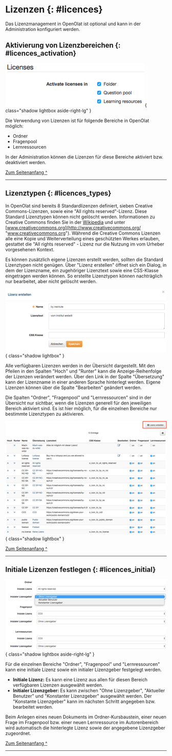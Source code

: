 # Lizenzen {: #licences}

Das Lizenzmanagement in OpenOlat ist optional und kann in der Administration
konfiguriert werden.

## Aktivierung von Lizenzbereichen {: #licences_activation}

![](assets/LizenzMgmt_aktivieren_EN.png){ class="shadow lightbox aside-right-lg" }

Die Verwendung von Lizenzen ist für folgende Bereiche in OpenOlat möglich:

  * Ordner
  * Fragenpool
  * Lernressourcen

In der Administration können die Lizenzen für diese Bereiche aktiviert bzw.
deaktiviert werden.

[Zum Seitenanfang ^](#licences)

---

## Lizenztypen {: #licences_types}

In OpenOlat sind bereits 8 Standardlizenzen definiert, sieben Creative
Commons-Lizenzen, sowie eine "All rights reserved"-Lizenz. Diese Standard
Lizenztypen können nicht gelöscht werden. Informationen zu Creative Commons
finden Sie in der [Wikipedia](http://de.wikipedia.org/wiki/Creative_Commons
"Wikipedia") und unter
[www.creativecommons.org](http://www.creativecommons.org/
"www.creativecommons.org"). Während die Creative Commons Lizenzen alle eine
Kopie und Weiterverteilung eines geschützten Werkes erlauben, gestattet die
"All rights reserved" - Lizenz nur die Nutzung im vom Urheber vorgesehenen
Kontext.

Es können zusätzlich eigene Lizenzen erstellt werden, sollten die Standard
Lizenztypen nicht genügen. Über "Lizenz erstellen" öffnet sich ein Dialog, in
dem der Lizenzname, ein zugehöriger Lizenztext sowie eine CSS-Klasse
eingetragen werden können. So erstellte Lizenztypen können nachträglich nur
bearbeitet, aber nicht gelöscht werden.

![](assets/LizenzMgmt_eigeneLizenz_DE.png){ class="shadow lightbox" }

  

Alle verfügbaren Lizenzen werden in der Übersicht dargestellt. Mit den Pfeilen
in den Spalten "Hoch" und "Runter" kann die Anzeige-Reihenfolge der Lizenzen
verändert werden. Über den Link in der Spalte "Übersetzung" kann der
Lizenzname in einer anderen Sprache hinterlegt werden. Eigene Lizenzen können
über die Spalte "Bearbeiten" geändert werden.

Die Spalten "Ordner", "Fragenpool" und "Lernressourcen" sind in der Übersicht
nur sichtbar, wenn die Lizenzen generell für den jeweiligen Bereich aktiviert
sind. Es ist hier möglich, für die einzelnen Bereiche nur bestimmte
Lizenztypen zu aktivieren.

![](assets/LizenzMgmt_Lizenztypen_DE.png){ class="shadow lightbox" }

  [Zum Seitenanfang ^](#licences)

---


## Initiale Lizenzen festlegen {: #licences_initial}

![](assets/LizenzMgmt_initiale_DE.png){ class="shadow lightbox aside-right-lg" }

Für die einzelnen Bereiche "Ordner", "Fragenpool" und "Lernressourcen" kann
eine initiale Lizenz sowie ein initialer Lizenzgeber festgelegt werden.

  *  **Initiale Lizenz:** Es kann eine Lizenz aus allen für diesen Bereich verfügbaren Lizenzen ausgewählt werden.
  *  **Initialer Lizenzgeber:** Es kann zwischen "Ohne Lizenzgeber", "Aktueller Benutzer" und "Konstanter Lizenzgeber" ausgewählt werden. Der "Konstante Lizenzgeber" kann im nächsten Schritt angegeben bzw. bearbeitet werden.

Beim Anlegen eines neuen Dokuments im Ordner-Kursbaustein, einer neuen Frage
im Fragenpool bzw. einer neuen Lernressource im Autorenbereich wird
automatisch die hinterlegte Lizenz sowie der angegebene Lizenzgeber
zugeordnet.

[Zum Seitenanfang ^](#licences)

---


